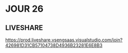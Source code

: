 # JOUR 26

## LIVESHARE

https://prod.liveshare.vsengsaas.visualstudio.com/join?426981D31CB57104738D4936B23281E6E8B3

